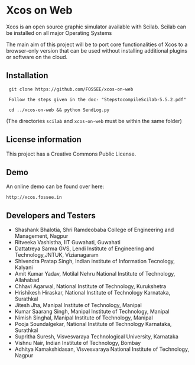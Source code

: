 # Xcos on Web
Xcos is an open source graphic simulator available with Scilab. Scilab can be installed on all major Operating Systems

The main aim of this project will be to port core functionalities of Xcos to a browser-only version that can be used without installing additional plugins or software on the cloud.

## Installation

	 git clone https://github.com/FOSSEE/xcos-on-web
	
	 Follow the steps given in the doc- "StepstocompileScilab-5.5.2.pdf"
	
	 cd ../xcos-on-web && python SendLog.py

(The directories `scilab` and `xcos-on-web` must be within the same folder)

## License information
This project has a Creative Commons Public License.

## Demo

An online demo can be found over here:

    http://xcos.fossee.in

## Developers and Testers

* Shashank Bhalotia, Shri Ramdeobaba College of Engineering and Management, Nagpur
* Ritveeka Vashistha, IIT Guwahati, Guwahati
* Dattatreya Sarma GVS, Lendi Institute of Engineering and Technology,JNTUK, Vizianagaram 
* Shivendra Pratap Singh, Indian institute of Information Tecnology, Kalyani
* Amit Kumar Yadav, Motilal Nehru National Institute of Technology, Allahabad
* Chhavi Agarwal, National Institute of Technology, Kurukshetra
* Hrishikesh Hiraskar, National Institute of Technology Karnataka, Surathkal
* Jitesh Jha, Manipal Institute of Technology, Manipal
* Kumar Saarang Singh, Manipal Institute of Technology, Manipal
* Nimish Singhal, Manipal Institute of Technology, Manipal
* Pooja Soundalgekar, National Institute of Technology Karnataka, Surathkal
* Supritha Suresh, Visvesvaraya Technological University, Karnataka
* Vishnu Nair, Indian Institute of Technology, Bombay
* Adhitya Kamakshidasan, Visvesvaraya National Institute of Technology, Nagpur
